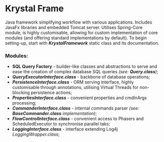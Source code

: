 # Krystal Frame

Java framework simplifying workflow with various applications. Includes JavaFx libraries and embedded Tomcat server.
Utilises Spring-Core module, is highly customisable, allowing for custom implementation of core modules (and offering standard implementations by default).
To begin setting-up, start with ***KrystalFramework*** static class and its documentation.

### Modules:

- **SQL Query Factory** - builder-like classes and abstractions to serve and ease the creation of complex database SQL queries *(see: **Query.class**)*;
- ***QueryExecutorInterface.class*** - backbone of database operations;
- ***PersistenceInterface.class*** - ORM serving interface, highly customisable through annotations, utilising Virtual Threads for non-blocking persistence actions;
- ***PropertiesInterface.class*** - convenient properties and cmdlnArgs processing;
- ***CommanderInterface.class*** - internal commands parser *(see: **BaseCommander.class** implementation)*;
- ***FlowControlInterface.class*** - convenient access to Phasers and ScheduledExecutor to synchronise parallel taks;
- ***LoggingInterface.class*** - interface extending Log4j *LoggingWrapper.class*;